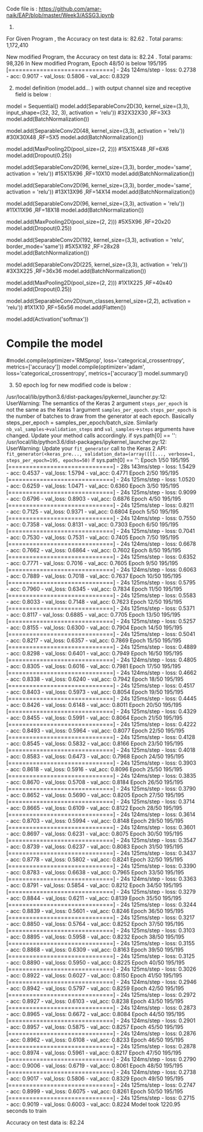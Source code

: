 Code file is : https://github.com/amar-naik/EAP/blob/master/Week3/ASSG3.ipynb


1.

For Given Program , the Accuracy on test data is: 82.62 . Total params: 1,172,410


New modified Program, the Accuracy on test data is: 82.24 . Total params: 98,326
In New modified Program, Epoch 48/50 is below
195/195 [==============================] - 24s 124ms/step - loss: 0.2738 - acc: 0.9017 - val_loss: 0.5806 - val_acc: 0.8329



2.  model definition (model.add... ) with output channel size and receptive field is below :


model = Sequential()
model.add(SeparableConv2D(30, kernel_size=(3,3), input_shape=(32, 32, 3), activation = 'relu')) #32X32X30 ,RF=3X3
model.add(BatchNormalization())

model.add(SeparableConv2D(48, kernel_size=(3,3), activation = 'relu')) #30X30X48 ,RF=5X5
model.add(BatchNormalization())

model.add(MaxPooling2D(pool_size=(2, 2))) #15X15X48 ,RF=6X6
model.add(Dropout(0.25))

model.add(SeparableConv2D(96, kernel_size=(3,3), border_mode='same', activation = 'relu')) #15X15X96 ,RF=10X10
model.add(BatchNormalization())


model.add(SeparableConv2D(96, kernel_size=(3,3), border_mode='same', activation = 'relu')) #13X13X96 ,RF=14X14
model.add(BatchNormalization())

model.add(SeparableConv2D(96, kernel_size=(3,3), activation = 'relu')) #11X11X96 ,RF=18X18
model.add(BatchNormalization())


model.add(MaxPooling2D(pool_size=(2, 2))) #5X5X96 ,RF=20x20
model.add(Dropout(0.25))

model.add(SeparableConv2D(192, kernel_size=(3,3), activation = 'relu', border_mode='same')) #5X5X192 ,RF=28x28
model.add(BatchNormalization())

model.add(SeparableConv2D(225, kernel_size=(3,3), activation = 'relu')) #3X3X225 ,RF=36x36
model.add(BatchNormalization())

model.add(MaxPooling2D(pool_size=(2, 2))) #1X1X225 ,RF=40x40
model.add(Dropout(0.25))

model.add(SeparableConv2D(num_classes,kernel_size=(2,2), activation = 'relu')) #1X1X10 ,RF=56x56
model.add(Flatten())

model.add(Activation('softmax'))

# Compile the model
#model.compile(optimizer='RMSprop', loss='categorical_crossentropy', metrics=['accuracy'])
model.compile(optimizer='adam', loss='categorical_crossentropy', metrics=['accuracy'])
model.summary()



3.  50 epoch log for new modified code is below : 

/usr/local/lib/python3.6/dist-packages/ipykernel_launcher.py:12: UserWarning: The semantics of the Keras 2 argument `steps_per_epoch` is not the same as the Keras 1 argument `samples_per_epoch`. `steps_per_epoch` is the number of batches to draw from the generator at each epoch. Basically steps_per_epoch = samples_per_epoch/batch_size. Similarly `nb_val_samples`->`validation_steps` and `val_samples`->`steps` arguments have changed. Update your method calls accordingly.
  if sys.path[0] == '':
/usr/local/lib/python3.6/dist-packages/ipykernel_launcher.py:12: UserWarning: Update your `fit_generator` call to the Keras 2 API: `fit_generator(<keras_pre..., validation_data=(array([[[..., verbose=1, steps_per_epoch=195, epochs=50)`
  if sys.path[0] == '':
Epoch 1/50
195/195 [==============================] - 28s 143ms/step - loss: 1.5429 - acc: 0.4537 - val_loss: 1.5794 - val_acc: 0.4771
Epoch 2/50
195/195 [==============================] - 24s 125ms/step - loss: 1.0520 - acc: 0.6259 - val_loss: 1.0471 - val_acc: 0.6360
Epoch 3/50
195/195 [==============================] - 24s 125ms/step - loss: 0.9099 - acc: 0.6796 - val_loss: 0.8903 - val_acc: 0.6876
Epoch 4/50
195/195 [==============================] - 24s 125ms/step - loss: 0.8211 - acc: 0.7125 - val_loss: 0.9371 - val_acc: 0.6804
Epoch 5/50
195/195 [==============================] - 24s 124ms/step - loss: 0.7550 - acc: 0.7358 - val_loss: 0.8131 - val_acc: 0.7303
Epoch 6/50
195/195 [==============================] - 24s 125ms/step - loss: 0.7041 - acc: 0.7530 - val_loss: 0.7531 - val_acc: 0.7405
Epoch 7/50
195/195 [==============================] - 24s 124ms/step - loss: 0.6678 - acc: 0.7662 - val_loss: 0.6864 - val_acc: 0.7602
Epoch 8/50
195/195 [==============================] - 24s 125ms/step - loss: 0.6352 - acc: 0.7771 - val_loss: 0.7016 - val_acc: 0.7605
Epoch 9/50
195/195 [==============================] - 24s 124ms/step - loss: 0.6063 - acc: 0.7889 - val_loss: 0.7018 - val_acc: 0.7637
Epoch 10/50
195/195 [==============================] - 24s 125ms/step - loss: 0.5795 - acc: 0.7960 - val_loss: 0.6345 - val_acc: 0.7834
Epoch 11/50
195/195 [==============================] - 24s 125ms/step - loss: 0.5583 - acc: 0.8033 - val_loss: 0.7148 - val_acc: 0.7623
Epoch 12/50
195/195 [==============================] - 24s 125ms/step - loss: 0.5371 - acc: 0.8117 - val_loss: 0.6885 - val_acc: 0.7705
Epoch 13/50
195/195 [==============================] - 24s 125ms/step - loss: 0.5257 - acc: 0.8155 - val_loss: 0.6300 - val_acc: 0.7904
Epoch 14/50
195/195 [==============================] - 24s 125ms/step - loss: 0.5041 - acc: 0.8217 - val_loss: 0.6357 - val_acc: 0.7869
Epoch 15/50
195/195 [==============================] - 24s 125ms/step - loss: 0.4889 - acc: 0.8298 - val_loss: 0.6401 - val_acc: 0.7949
Epoch 16/50
195/195 [==============================] - 24s 124ms/step - loss: 0.4805 - acc: 0.8305 - val_loss: 0.6016 - val_acc: 0.7981
Epoch 17/50
195/195 [==============================] - 24s 124ms/step - loss: 0.4662 - acc: 0.8338 - val_loss: 0.6240 - val_acc: 0.7942
Epoch 18/50
195/195 [==============================] - 24s 125ms/step - loss: 0.4517 - acc: 0.8403 - val_loss: 0.5973 - val_acc: 0.8054
Epoch 19/50
195/195 [==============================] - 24s 125ms/step - loss: 0.4445 - acc: 0.8426 - val_loss: 0.6148 - val_acc: 0.8011
Epoch 20/50
195/195 [==============================] - 24s 125ms/step - loss: 0.4329 - acc: 0.8455 - val_loss: 0.5991 - val_acc: 0.8064
Epoch 21/50
195/195 [==============================] - 24s 125ms/step - loss: 0.4222 - acc: 0.8493 - val_loss: 0.5964 - val_acc: 0.8077
Epoch 22/50
195/195 [==============================] - 24s 125ms/step - loss: 0.4128 - acc: 0.8545 - val_loss: 0.5832 - val_acc: 0.8166
Epoch 23/50
195/195 [==============================] - 24s 125ms/step - loss: 0.4018 - acc: 0.8583 - val_loss: 0.6473 - val_acc: 0.7968
Epoch 24/50
195/195 [==============================] - 24s 125ms/step - loss: 0.3903 - acc: 0.8618 - val_loss: 0.5916 - val_acc: 0.8096
Epoch 25/50
195/195 [==============================] - 24s 124ms/step - loss: 0.3835 - acc: 0.8670 - val_loss: 0.5708 - val_acc: 0.8184
Epoch 26/50
195/195 [==============================] - 24s 125ms/step - loss: 0.3790 - acc: 0.8652 - val_loss: 0.5690 - val_acc: 0.8205
Epoch 27/50
195/195 [==============================] - 24s 125ms/step - loss: 0.3714 - acc: 0.8665 - val_loss: 0.6109 - val_acc: 0.8122
Epoch 28/50
195/195 [==============================] - 24s 124ms/step - loss: 0.3614 - acc: 0.8703 - val_loss: 0.5994 - val_acc: 0.8148
Epoch 29/50
195/195 [==============================] - 24s 124ms/step - loss: 0.3601 - acc: 0.8697 - val_loss: 0.6231 - val_acc: 0.8075
Epoch 30/50
195/195 [==============================] - 24s 125ms/step - loss: 0.3547 - acc: 0.8739 - val_loss: 0.6237 - val_acc: 0.8083
Epoch 31/50
195/195 [==============================] - 24s 125ms/step - loss: 0.3437 - acc: 0.8778 - val_loss: 0.5802 - val_acc: 0.8241
Epoch 32/50
195/195 [==============================] - 24s 125ms/step - loss: 0.3390 - acc: 0.8783 - val_loss: 0.6638 - val_acc: 0.7965
Epoch 33/50
195/195 [==============================] - 24s 124ms/step - loss: 0.3363 - acc: 0.8791 - val_loss: 0.5854 - val_acc: 0.8212
Epoch 34/50
195/195 [==============================] - 24s 125ms/step - loss: 0.3279 - acc: 0.8844 - val_loss: 0.6211 - val_acc: 0.8139
Epoch 35/50
195/195 [==============================] - 24s 125ms/step - loss: 0.3244 - acc: 0.8839 - val_loss: 0.5601 - val_acc: 0.8246
Epoch 36/50
195/195 [==============================] - 24s 125ms/step - loss: 0.3217 - acc: 0.8850 - val_loss: 0.5764 - val_acc: 0.8252
Epoch 37/50
195/195 [==============================] - 24s 125ms/step - loss: 0.3103 - acc: 0.8895 - val_loss: 0.5958 - val_acc: 0.8232
Epoch 38/50
195/195 [==============================] - 24s 125ms/step - loss: 0.3155 - acc: 0.8868 - val_loss: 0.6309 - val_acc: 0.8163
Epoch 39/50
195/195 [==============================] - 24s 125ms/step - loss: 0.3125 - acc: 0.8890 - val_loss: 0.5950 - val_acc: 0.8225
Epoch 40/50
195/195 [==============================] - 24s 125ms/step - loss: 0.3026 - acc: 0.8922 - val_loss: 0.6027 - val_acc: 0.8150
Epoch 41/50
195/195 [==============================] - 24s 124ms/step - loss: 0.2946 - acc: 0.8942 - val_loss: 0.5797 - val_acc: 0.8259
Epoch 42/50
195/195 [==============================] - 24s 125ms/step - loss: 0.2972 - acc: 0.8927 - val_loss: 0.6103 - val_acc: 0.8238
Epoch 43/50
195/195 [==============================] - 24s 124ms/step - loss: 0.2873 - acc: 0.8965 - val_loss: 0.6672 - val_acc: 0.8084
Epoch 44/50
195/195 [==============================] - 24s 124ms/step - loss: 0.2901 - acc: 0.8957 - val_loss: 0.5875 - val_acc: 0.8257
Epoch 45/50
195/195 [==============================] - 24s 124ms/step - loss: 0.2876 - acc: 0.8962 - val_loss: 0.6108 - val_acc: 0.8233
Epoch 46/50
195/195 [==============================] - 24s 125ms/step - loss: 0.2878 - acc: 0.8974 - val_loss: 0.5961 - val_acc: 0.8217
Epoch 47/50
195/195 [==============================] - 24s 124ms/step - loss: 0.2790 - acc: 0.9006 - val_loss: 0.6719 - val_acc: 0.8061
Epoch 48/50
195/195 [==============================] - 24s 124ms/step - loss: 0.2738 - acc: 0.9017 - val_loss: 0.5806 - val_acc: 0.8329
Epoch 49/50
195/195 [==============================] - 24s 125ms/step - loss: 0.2747 - acc: 0.8999 - val_loss: 0.6075 - val_acc: 0.8261
Epoch 50/50
195/195 [==============================] - 24s 125ms/step - loss: 0.2715 - acc: 0.9019 - val_loss: 0.6003 - val_acc: 0.8224
Model took 1220.95 seconds to train

Accuracy on test data is: 82.24

